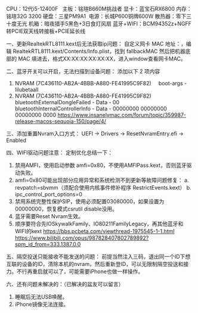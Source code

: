 CPU：12代i5-12400F  
主板：铭瑄B660M挑战者
显卡：蓝宝石RX6800
内存：铭瑄32G 3200 
硬盘：三星PM9A1 
电源：长城P600铜牌600W
散热器：零下三十度无光
机箱：暗夜猎手5黑色+3日食灯风扇
蓝牙+WIFI：BCM94352z+NGFF转PCIE双天线转接板+PCIE延长线

一、更新RealtekRTL8111.kext后无法获取ip问题：
自定义网卡 MAC 地址：，编辑 RealtekRTL8111.kext/Contents/Info.plist，找到 fallbackMAC 然后把机器底部的 MAC 填进去，格式XX:XX:XX:XX:XX:XX，进入window查看网卡MAC。

二、蓝牙开关可以开启，无法扫描到设备问题：
添加以下 2 项内容
1. NVRAM (7C436110-AB2A-4BBB-A880-FE41995C9F82)
    boot-args -lilubetaall  
2. NVRAM (7C436110-AB2A-4BBB-A880-FE41995C9F82)  
      bluetoothExternalDongleFailed - Data - 00
      bluetoothInternalControllerInfo - Data - 00000000 00000000 00000000 0000
https://www.insanelymac.com/forum/topic/359987-release-macos-sequoia-150/page/4/

三、添加重置Nvram入口方式：
UEFI -> Drivers -> ResetNvramEntry.efi -> Enabled

四、WIFI驱动问题注意：
定制优化总结一下：
1. 禁用AMFI，使用启动参数 amfi=0x80，不使用AMFIPass.kext，否则蓝牙驱动失败。
2. amfi=0x80可能出现部分应用异常和系统检测不到更新等故障问题修复：
    a. revpatch=sbvmm（须配合使用内核事件修补程序 RestrictEvents.kext）
    b. ipc_control_port_options=0
3. 禁用系统完整性保护SIP，使用必须配置03080000，如果设置为00000000，恢复模式csrutil disable没用。
4. 蓝牙需要Reset Nvram生效。
5. 顺序要符合先IOSkywalkFamily、IO80211FamilyLegacy，再其他蓝牙和WIFI的kext
https://bbs.pcbeta.com/viewthread-1975545-1-1.html
https://www.bilibili.com/opus/987828407802789892?spm_id_from=333.1387.0.0

五、隔空投送只能接收不能发送的问题：
前提当然注入三码，退出同一个ID下想互联的设备的ID，清除本机的nvram，然后重新登ID，可以无限制隔空投送和接力。不行再重启就可以了，可能需要iPhone也做一样操作。

六、还有问题未解决的：（已解决的盆友可以留言）
1. 睡眠后无法USB唤醒。
2. iPhone镜像无法连接。

